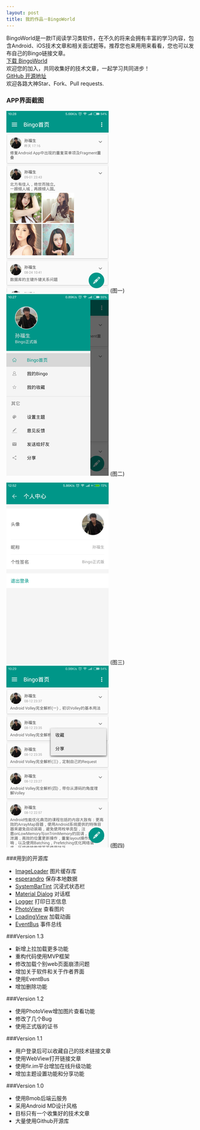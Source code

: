 ```yaml
---
layout: post
title: 我的作品－BingoWorld
---
```


BingoWorld是一款IT阅读学习类软件，在不久的将来会拥有丰富的学习内容，包含Android、iOS技术文章和相关面试题等。推荐您也来用用来看看，您也可以发布自己的Bingo链接文章。<br/>
[下载 BingoWorld](https://fir.im/bingoworld)<br/>
欢迎您的加入，共同收集好的技术文章，一起学习共同进步！<br/>
[GitHub 开源地址](https://github.com/sfsheng0322/Bingo)<br/>
欢迎各路大神Star、Fork、Pull requests.<br/>

### APP界面截图

![](/img/icon_bingo_1.png) (图一) 
![](/img/icon_bingo_2.png) (图二) 

![](/img/icon_bingo_3.png) (图三)
![](/img/icon_bingo_4.png) (图四)

###用到的开源库

* [ImageLoader](https://github.com/nostra13/Android-Universal-Image-Loader) 图片缓存库
* [esperandro](https://github.com/dkunzler/esperandro) 保存本地数据
* [SystemBarTint](https://github.com/jgilfelt/SystemBarTint) 沉浸式状态栏
* [Material Dialog](https://github.com/afollestad/material-dialogs) 对话框
* [Logger](https://github.com/orhanobut/logger) 打印日志信息
* [PhotoView](https://github.com/chrisbanes/PhotoView) 查看图片
* [LoadingView](https://github.com/zzz40500/android-shapeLoadingView) 加载动画
* [EventBus](https://github.com/greenrobot/EventBus) 事件总线

###Version 1.3

* 新增上拉加载更多功能
* 重构代码使用MVP框架
* 修改加载个别web页面崩溃问题
* 增加关于软件和关于作者界面
* 使用EventBus
* 增加删除功能

###Version 1.2

* 使用PhotoView增加图片查看功能
* 修改了几个Bug
* 使用正式版的证书

###Version 1.1

* 用户登录后可以收藏自己的技术链接文章
* 使用WebView打开链接文章
* 使用fir.im平台增加在线升级功能
* 增加主题设置功能和分享功能

###Version 1.0

* 使用Bmob后端云服务
* 采用Android MD设计风格
* 目标只有一个收集好的技术文章
* 大量使用Github开源库
